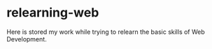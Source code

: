 # relearning-web
Here is stored my work while trying to relearn the basic skills of Web Development.
